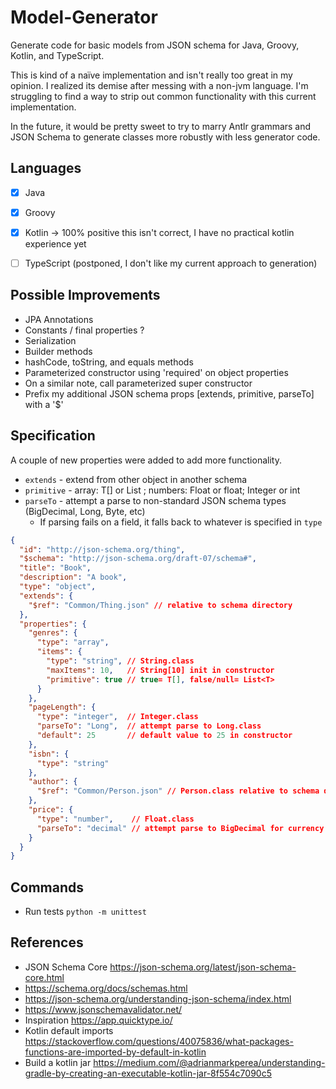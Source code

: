 # Model-Generator

Generate code for basic models from JSON schema for Java, Groovy, Kotlin, and TypeScript.

This is kind of a naïve implementation and isn't really too great in my opinion. I realized
its demise after messing with a non-jvm language. I'm struggling to find a way to strip out
common functionality with this current implementation.

In the future, it would be pretty sweet to try to marry Antlr grammars and JSON Schema to generate
classes more robustly with less generator code.


## Languages
- [x] Java 
- [x] Groovy
- [x] Kotlin -> 100% positive this isn't correct, I have no practical kotlin experience yet
- [ ] TypeScript (postponed, I don't like my current approach to generation)


## Possible Improvements
* JPA Annotations
* Constants / final properties ?
* Serialization
* Builder methods
* hashCode, toString, and equals methods
* Parameterized constructor using 'required' on object properties
* On a similar note, call parameterized super constructor
* Prefix my additional JSON schema props [extends, primitive, parseTo] with a '$'


## Specification
A couple of new properties were added to add more functionality.

* ```extends``` - extend from other object in another schema
* ```primitive``` - array: T[] or List<T> ; numbers: Float or float; Integer or int
* ```parseTo``` - attempt a parse to non-standard JSON schema types (BigDecimal, Long, Byte, etc)
  * If parsing fails on a field, it falls back to whatever is specified in ```type```


```JSON
{
  "id": "http://json-schema.org/thing",
  "$schema": "http://json-schema.org/draft-07/schema#",
  "title": "Book",
  "description": "A book",
  "type": "object",
  "extends": {
    "$ref": "Common/Thing.json" // relative to schema directory
  },
  "properties": {
    "genres": {
      "type": "array",
      "items": {
        "type": "string", // String.class
        "maxItems": 10,   // String[10] init in constructor
        "primitive": true // true= T[], false/null= List<T>
      }
    },
    "pageLength": {
      "type": "integer",  // Integer.class
      "parseTo": "Long",  // attempt parse to Long.class
      "default": 25       // default value to 25 in constructor
    },
    "isbn": {
      "type": "string"
    },
    "author": {
      "$ref": "Common/Person.json" // Person.class relative to schema directory
    },
    "price": {
      "type": "number",    // Float.class
      "parseTo": "decimal" // attempt parse to BigDecimal for currency handling, falls back to Float if failed
    }
  }
}
```


## Commands
* Run tests ```python -m unittest```


## References
* JSON Schema Core https://json-schema.org/latest/json-schema-core.html
* https://schema.org/docs/schemas.html
* https://json-schema.org/understanding-json-schema/index.html
* https://www.jsonschemavalidator.net/
* Inspiration https://app.quicktype.io/
* Kotlin default imports https://stackoverflow.com/questions/40075836/what-packages-functions-are-imported-by-default-in-kotlin
* Build a kotlin jar https://medium.com/@adrianmarkperea/understanding-gradle-by-creating-an-executable-kotlin-jar-8f554c7090c5